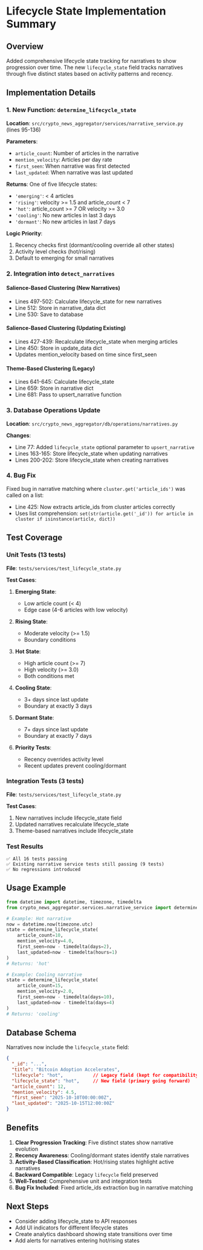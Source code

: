 # Lifecycle State Implementation Summary

## Overview
Added comprehensive lifecycle state tracking for narratives to show progression over time. The new `lifecycle_state` field tracks narratives through five distinct states based on activity patterns and recency.

## Implementation Details

### 1. New Function: `determine_lifecycle_state`
**Location**: `src/crypto_news_aggregator/services/narrative_service.py` (lines 95-136)

**Parameters**:
- `article_count`: Number of articles in the narrative
- `mention_velocity`: Articles per day rate
- `first_seen`: When narrative was first detected
- `last_updated`: When narrative was last updated

**Returns**: One of five lifecycle states:
- `'emerging'`: < 4 articles
- `'rising'`: velocity >= 1.5 and article_count < 7
- `'hot'`: article_count >= 7 OR velocity >= 3.0
- `'cooling'`: No new articles in last 3 days
- `'dormant'`: No new articles in last 7 days

**Logic Priority**:
1. Recency checks first (dormant/cooling override all other states)
2. Activity level checks (hot/rising)
3. Default to emerging for small narratives

### 2. Integration into `detect_narratives`

#### Salience-Based Clustering (New Narratives)
- Lines 497-502: Calculate lifecycle_state for new narratives
- Line 512: Store in narrative_data dict
- Line 530: Save to database

#### Salience-Based Clustering (Updating Existing)
- Lines 427-439: Recalculate lifecycle_state when merging articles
- Line 450: Store in update_data dict
- Updates mention_velocity based on time since first_seen

#### Theme-Based Clustering (Legacy)
- Lines 641-645: Calculate lifecycle_state
- Line 659: Store in narrative dict
- Line 681: Pass to upsert_narrative function

### 3. Database Operations Update
**Location**: `src/crypto_news_aggregator/db/operations/narratives.py`

**Changes**:
- Line 77: Added `lifecycle_state` optional parameter to `upsert_narrative`
- Lines 163-165: Store lifecycle_state when updating narratives
- Lines 200-202: Store lifecycle_state when creating narratives

### 4. Bug Fix
Fixed bug in narrative matching where `cluster.get('article_ids')` was called on a list:
- Line 425: Now extracts article_ids from cluster articles correctly
- Uses list comprehension: `set(str(article.get('_id')) for article in cluster if isinstance(article, dict))`

## Test Coverage

### Unit Tests (13 tests)
**File**: `tests/services/test_lifecycle_state.py`

**Test Cases**:
1. **Emerging State**:
   - Low article count (< 4)
   - Edge case (4-6 articles with low velocity)

2. **Rising State**:
   - Moderate velocity (>= 1.5)
   - Boundary conditions

3. **Hot State**:
   - High article count (>= 7)
   - High velocity (>= 3.0)
   - Both conditions met

4. **Cooling State**:
   - 3+ days since last update
   - Boundary at exactly 3 days

5. **Dormant State**:
   - 7+ days since last update
   - Boundary at exactly 7 days

6. **Priority Tests**:
   - Recency overrides activity level
   - Recent updates prevent cooling/dormant

### Integration Tests (3 tests)
**File**: `tests/services/test_lifecycle_state.py`

**Test Cases**:
1. New narratives include lifecycle_state field
2. Updated narratives recalculate lifecycle_state
3. Theme-based narratives include lifecycle_state

### Test Results
```
✅ All 16 tests passing
✅ Existing narrative service tests still passing (9 tests)
✅ No regressions introduced
```

## Usage Example

```python
from datetime import datetime, timezone, timedelta
from crypto_news_aggregator.services.narrative_service import determine_lifecycle_state

# Example: Hot narrative
now = datetime.now(timezone.utc)
state = determine_lifecycle_state(
    article_count=10,
    mention_velocity=4.0,
    first_seen=now - timedelta(days=2),
    last_updated=now - timedelta(hours=1)
)
# Returns: 'hot'

# Example: Cooling narrative
state = determine_lifecycle_state(
    article_count=15,
    mention_velocity=2.0,
    first_seen=now - timedelta(days=10),
    last_updated=now - timedelta(days=4)
)
# Returns: 'cooling'
```

## Database Schema
Narratives now include the `lifecycle_state` field:

```json
{
  "_id": "...",
  "title": "Bitcoin Adoption Accelerates",
  "lifecycle": "hot",           // Legacy field (kept for compatibility)
  "lifecycle_state": "hot",     // New field (primary going forward)
  "article_count": 12,
  "mention_velocity": 4.5,
  "first_seen": "2025-10-10T00:00:00Z",
  "last_updated": "2025-10-15T12:00:00Z"
}
```

## Benefits
1. **Clear Progression Tracking**: Five distinct states show narrative evolution
2. **Recency Awareness**: Cooling/dormant states identify stale narratives
3. **Activity-Based Classification**: Hot/rising states highlight active narratives
4. **Backward Compatible**: Legacy `lifecycle` field preserved
5. **Well-Tested**: Comprehensive unit and integration tests
6. **Bug Fix Included**: Fixed article_ids extraction bug in narrative matching

## Next Steps
- Consider adding lifecycle_state to API responses
- Add UI indicators for different lifecycle states
- Create analytics dashboard showing state transitions over time
- Add alerts for narratives entering hot/rising states
